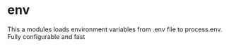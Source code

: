 # env
This a modules loads environment variables from .env file to process.env. Fully configurable and fast
